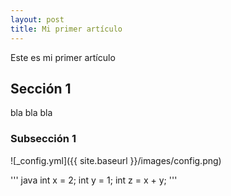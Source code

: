 ```yaml
---
layout: post
title: Mi primer artículo
---
```


Este es mi primer artículo

## Sección 1

bla bla bla

### Subsección 1

![_config.yml]({{ site.baseurl }}/images/config.png)

''' java
int x = 2;
int y = 1;
int z = x + y;
'''

